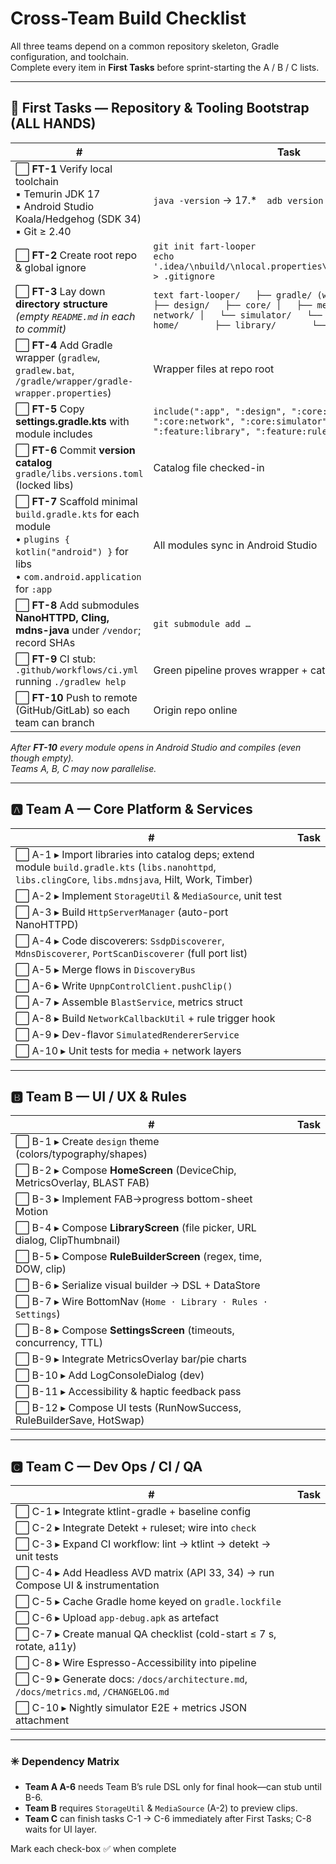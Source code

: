 # Cross-Team Build Checklist  

All three teams depend on a common repository skeleton, Gradle configuration, and toolchain.  
Complete every item in **First Tasks** before sprint-starting the A / B / C lists.

---

## 🔑 First Tasks — Repository & Tooling Bootstrap (ALL HANDS)

| # | Task | Outcome |
|---|------|---------|
| ⬜ **FT-1** Verify local toolchain<br>▪ Temurin JDK 17<br>▪ Android Studio Koala/Hedgehog (SDK 34)<br>▪ Git ≥ 2.40 | `java -version` → 17.\* `adb version` OK |
| ⬜ **FT-2** Create root repo & global ignore | `git init fart-looper`<br>`echo '.idea/\nbuild/\nlocal.properties\n*.iml\nartifacts/' > .gitignore` |
| ⬜ **FT-3** Lay down **directory structure** *(empty `README.md` in each to commit)* | ```text fart-looper/   ├── gradle/ (wrapper)   ├── app/   ├── design/   ├── core/ │   ├── media/ │   ├── network/ │   └── simulator/   └── feature/       ├── home/       ├── library/       └── rules/ ``` |
| ⬜ **FT-4** Add Gradle wrapper (`gradlew`, `gradlew.bat`, `/gradle/wrapper/gradle-wrapper.properties`) | Wrapper files at repo root |
| ⬜ **FT-5** Copy **settings.gradle.kts** with module includes | `include(":app", ":design", ":core:media", ":core:network", ":core:simulator", ":feature:home", ":feature:library", ":feature:rules")` |
| ⬜ **FT-6** Commit **version catalog** `gradle/libs.versions.toml` (locked libs) | Catalog file checked-in |
| ⬜ **FT-7** Scaffold minimal `build.gradle.kts` for each module<br>• `plugins { kotlin("android") }` for libs<br>• `com.android.application` for `:app` | All modules sync in Android Studio |
| ⬜ **FT-8** Add submodules **NanoHTTPD, Cling, mdns-java** under `/vendor`; record SHAs | `git submodule add …` |
| ⬜ **FT-9** CI stub: `.github/workflows/ci.yml` running `./gradlew help` | Green pipeline proves wrapper + catalog |
| ⬜ **FT-10** Push to remote (GitHub/GitLab) so each team can branch | Origin repo online |

*After **FT-10** every module opens in Android Studio and compiles (even though empty).  
Teams A, B, C may now parallelise.*

---

## 🅰 Team A — Core Platform & Services

| # | Task |
|---|------|
| ⬜ A-1 ▸ Import libraries into catalog deps; extend module `build.gradle.kts` (`libs.nanohttpd`, `libs.clingCore`, `libs.mdnsjava`, Hilt, Work, Timber) |
| ⬜ A-2 ▸ Implement `StorageUtil` & `MediaSource`, unit test |
| ⬜ A-3 ▸ Build `HttpServerManager` (auto-port NanoHTTPD) |
| ⬜ A-4 ▸ Code discoverers: `SsdpDiscoverer`, `MdnsDiscoverer`, `PortScanDiscoverer` (full port list) |
| ⬜ A-5 ▸ Merge flows in `DiscoveryBus` |
| ⬜ A-6 ▸ Write `UpnpControlClient.pushClip()` |
| ⬜ A-7 ▸ Assemble `BlastService`, metrics struct |
| ⬜ A-8 ▸ Build `NetworkCallbackUtil` + rule trigger hook |
| ⬜ A-9 ▸ Dev-flavor `SimulatedRendererService` |
| ⬜ A-10 ▸ Unit tests for media + network layers |

---

## 🅱 Team B — UI / UX & Rules

| # | Task |
|---|------|
| ⬜ B-1 ▸ Create `design` theme (colors/typography/shapes) |
| ⬜ B-2 ▸ Compose **HomeScreen** (DeviceChip, MetricsOverlay, BLAST FAB) |
| ⬜ B-3 ▸ Implement FAB→progress bottom-sheet Motion |
| ⬜ B-4 ▸ Compose **LibraryScreen** (file picker, URL dialog, ClipThumbnail) |
| ⬜ B-5 ▸ Compose **RuleBuilderScreen** (regex, time, DOW, clip) |
| ⬜ B-6 ▸ Serialize visual builder → DSL + DataStore |
| ⬜ B-7 ▸ Wire BottomNav (`Home · Library · Rules · Settings`) |
| ⬜ B-8 ▸ Compose **SettingsScreen** (timeouts, concurrency, TTL) |
| ⬜ B-9 ▸ Integrate MetricsOverlay bar/pie charts |
| ⬜ B-10 ▸ Add LogConsoleDialog (dev) |
| ⬜ B-11 ▸ Accessibility & haptic feedback pass |
| ⬜ B-12 ▸ Compose UI tests (RunNowSuccess, RuleBuilderSave, HotSwap) |

---

## 🅲 Team C — Dev Ops / CI / QA

| # | Task |
|---|------|
| ⬜ C-1 ▸ Integrate ktlint-gradle + baseline config |
| ⬜ C-2 ▸ Integrate Detekt + ruleset; wire into `check` |
| ⬜ C-3 ▸ Expand CI workflow: lint → ktlint → detekt → unit tests |
| ⬜ C-4 ▸ Add Headless AVD matrix (API 33, 34) → run Compose UI & instrumentation |
| ⬜ C-5 ▸ Cache Gradle home keyed on `gradle.lockfile` |
| ⬜ C-6 ▸ Upload `app-debug.apk` as artefact |
| ⬜ C-7 ▸ Create manual QA checklist (cold-start ≤ 7 s, rotate, a11y) |
| ⬜ C-8 ▸ Wire Espresso-Accessibility into pipeline |
| ⬜ C-9 ▸ Generate docs: `/docs/architecture.md`, `/docs/metrics.md`, `/CHANGELOG.md` |
| ⬜ C-10 ▸ Nightly simulator E2E + metrics JSON attachment |

---

### ✳️ Dependency Matrix

* **Team A A-6** needs Team B’s rule DSL only for final hook—can stub until B-6.
* **Team B** requires `StorageUtil` & `MediaSource` (A-2) to preview clips.
* **Team C** can finish tasks C-1 → C-6 immediately after First Tasks; C-8 waits for UI layer.

Mark each check-box ✅ when complete
